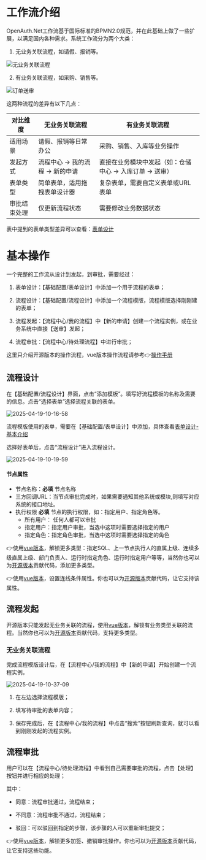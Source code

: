 # 工作流介绍

OpenAuth.Net工作流基于国际标准的BPMN2.0规范，并在此基础上做了一些扩展，以满足国内各种需求。系统工作流分为两个大类：

1. 无业务关联流程，如请假、报销等。

![无业务关联流程](http://img.openauth.net.cn/2025-04-06-22-35-35.png)

2. 有业务关联流程，如采购、销售等。

![订单送审](http://img.openauth.net.cn/2025-04-06-22-34-34.png)

这两种流程的差异有以下几点：

| 对比维度 | 无业务关联流程 | 有业务关联流程 |
|---------|--------------|--------------|
| 适用场景 | 请假、报销等日常办公 | 采购、销售、入库等业务操作 |
| 发起方式 | 流程中心 -> 我的流程 -> 新的申请 | 直接在业务模块中发起（如：仓储中心 -> 入库订单 -> 送审） |
| 表单类型 | 简单表单，适用拖拽表单设计器 | 复杂表单，需要自定义表单或URL表单 |
| 审批结束处理 | 仅更新流程状态 | 需要修改业务数据状态 |

表中提到的表单类型差异可以查看：[表单设计](./form.md)


# 基本操作

一个完整的工作流从设计到发起，到审批，需要经过：

1. 表单设计：【基础配置/表单设计】中添加一个用于流程的表单；

2. 流程设计：【基础配置/流程设计】中添加一个流程模版，流程模版选择刚刚建的表单；

3. 流程发起：【流程中心/我的流程】中【新的申请】创建一个流程实例，或在业务系统中直接【送审】发起；

4. 流程审批：【流程中心/待处理流程】中进行审批；

这里只介绍开源版本的操作流程，vue版本操作流程请参考👉[操作手册](/pro/startflow.md)

## 流程设计

在【基础配置/流程设计】界面，点击“添加模板”。填写好流程模板的名称及需要的信息。点击“选择表单”选择流程关联的表单。

![2025-04-19-10-16-58](http://img.openauth.net.cn/2025-04-19-10-16-58.png)

流程模版使用的表单，需要在【基础配置/表单设计】中添加，具体查看[表单设计-基本介绍](/core/form.html)

选择好表单后，点击“流程设计”进入流程设计。

![2025-04-19-10-19-59](http://img.openauth.net.cn/2025-04-19-10-19-59.png)


#### 节点属性

* 节点名称：**必填** 节点名称
* 三方回调URL：当节点审批完成时，如果需要通知其他系统或模块,则填写对应系统的接口地址。
* 执行权限 **必填** 节点的执行权限，如：指定用户、指定角色等。
    * 所有用户： 任何人都可以审批
    * 指定用户：指定用户审批，当选中这项时需要选择指定的用户
    * 指定角色：指定角色审批，当选中这项时需要选择指定的角色

👉使用[vue版本](/pro/startflow.html)，解锁更多类型：指定SQL、上一节点执行人的直属上级、连续多级直属上级、部门负责人、运行时指定角色、运行时指定用户等等，当然你也可以为[开源版本](https://gitee.com/dotnetchina/OpenAuth.Net)贡献代码，添加更多类型。

👉使用[vue版本](/pro/startflow.html)，设置连线条件属性。你也可以为[开源版本](https://gitee.com/dotnetchina/OpenAuth.Net)贡献代码，让它支持该属性。

## 流程发起

开源版本只能发起无业务关联的流程，使用[vue版本](/pro/startflow.html)，解锁有业务类型关联的流程。当然你也可以为[开源版本](https://gitee.com/dotnetchina/OpenAuth.Net)贡献代码，支持更多类型。

### 无业务关联流程

完成流程模版设计后，在【流程中心/我的流程】中【新的申请】开始创建一个流程实例。

![2025-04-19-10-37-09](http://img.openauth.net.cn/2025-04-19-10-37-09.png)

1. 在左边选择流程模版；

2. 填写待审批的表单内容；

3. 保存完成后，在【流程中心/我的流程】中点击“搜索”按钮刷新查询，就可以看到刚刚发起的流程实例。

## 流程审批

用户可以在【流程中心/待处理流程】中看到自己需要审批的流程，点击【处理】按钮并进行相应的处理；



其中：

* 同意：流程审批通过，流程结束；

* 不同意：流程审批不通过，流程结束；

* 驳回：可以驳回到指定的步骤，该步骤的人可以重新审批提交；

👉使用[vue版本](/pro/startflow.html)，解锁更多加签、撤销审批操作。你也可以为[开源版本](https://gitee.com/dotnetchina/OpenAuth.Net)贡献代码，让它支持这些功能。






